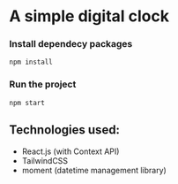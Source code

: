 # A simple digital clock

### Install dependecy packages

```
npm install
```

### Run the project

```
npm start
```

## Technologies used:

* React.js (with Context API)
* TailwindCSS
* moment (datetime management library)
